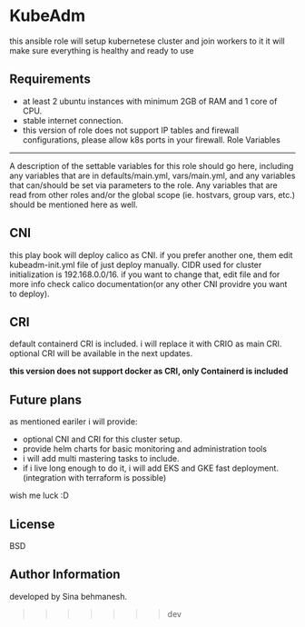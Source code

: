 KubeAdm
=========

this ansible role will setup kubernetese cluster and join workers to it
it will make sure everything is healthy and ready to use


Requirements
------------

* at least 2 ubuntu instances with minimum 2GB of RAM and 1 core of CPU.
* stable internet connection.
* this version of role does not support IP tables and firewall configurations, please allow k8s ports in your firewall.
Role Variables
--------------

A description of the settable variables for this role should go here, including any variables that are in defaults/main.yml, vars/main.yml, and any variables that can/should be set via parameters to the role. Any variables that are read from other roles and/or the global scope (ie. hostvars, group vars, etc.) should be mentioned here as well.

CNI
------------
this play book will deploy calico as CNI. if you prefer another one, them edit kubeadm-init.yml file of just deploy manually.
CIDR used for cluster initialization is 192.168.0.0/16.
if you want to change that, edit file and for more info check calico documentation(or any other CNI providre you want to deploy).

CRI
------------
default containerd CRI is included. i will replace it with CRIO as main CRI.
optional CRI will be available in the next updates.

**this version does not support docker as CRI, only Containerd is included**


Future plans
------------
as mentioned eariler i will provide:
* optional CNI and CRI for this cluster setup.
* provide helm charts for basic monitoring and administration tools
* i will add multi mastering tasks to include.
* if i live long enough to do it, i will add EKS and GKE fast deployment.(integration with terraform is possible)

wish me luck :D

License
-------

BSD

Author Information
------------------

developed by Sina behmanesh.
>>>>>>> dev
